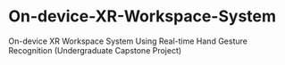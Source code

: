 # On-device-XR-Workspace-System
On-device XR Workspace System Using Real-time Hand Gesture Recognition (Undergraduate Capstone Project)


